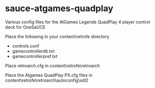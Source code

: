 # sauce-atgames-quadplay
Various config files for the AtGames Legends QuadPlay 4 player control deck for OneSaUCE

Place the following in your content\retrofe directory
- controls.conf
- gamecontrollerdb.txt
- gamecontrollerpref.txt

Place retroarch.cfg in content\retrofe\retroarch

Place the Atgames QuadPlay PX.cfg files in content\retrofe\retroarch\autoconfig\sdl2
